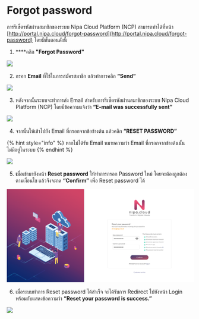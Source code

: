 # Forgot password

การรีเซ็ตรหัสผ่านสมาชิกของระบบ Nipa Cloud Platform \(NCP\) สามารถทำได้ที่หน้า [http://portal.nipa.cloud/forgot-password](http://portal.nipa.cloud/forgot-password) โดยมีขั้นตอนดังนี้

1. ****คลิก **"Forgot Password"**

![](https://lh4.googleusercontent.com/MYC0LhiDjaQtZJ4dMJRFFjmckJGqXrwtrCLw52U1TD7AzkdOMWk2P_zKJH6ccFlNI3IqsFOnaWWeiHZFlfwT8rR1xFV5X6EQd-LsAnPw_xL9h2LS3NUBuh3RSjadzHSwwakG2Z9f)

2. กรอก **Email** ที่ใช้ในการสมัครสมาชิก แล้วทำการคลิก **“Send”**

![](https://lh3.googleusercontent.com/lwv8LIXLRzR27ve30_dGcq9dJ07g2urZR9VUqTG5tcMoi1PWBuL5mqja4GtKZ3z4CrNS57ZldnDDjfAkVSEqZYdUeQ158hR8o-WS6fEbkGlpwRyUd27g78Q_tmiSUNQCu_sXIRn1)

3. หลังจากนั้นระบบจะทำการส่ง Email สำหรับการรีเซ็ตรหัสผ่านสมาชิกของระบบ Nipa Cloud Platform \(NCP\) โดยมีข้อความแจ้งว่า **“E-mail was successfully sent”**

![](https://lh3.googleusercontent.com/AByjBX3eLuVUBjr6hVRnYrUtG9fXC2EYWqohGFBVQ2wDjUKNPnWSatPiu9wam_sKBoDtjp4m_t3irFUOWZlRhlQe4lAbNAWZ0eQywhKfeIUqbUAZRAGQEZ5HIUmC4KdjBYz8EHWR)

4. จากนั้นให้เข้าไปยัง Email ที่กรอกจากข้อข้างต้น แล้วคลิก **“RESET PASSWORD”**

{% hint style="info" %}
หากไม่ได้รับ Email หมายความว่า Email ที่กรอกจากข้างต้นนั้น ไม่มีอยู่ในระบบ
{% endhint %}

![](https://lh6.googleusercontent.com/ownh5hjbGec0BMWaFzhjb8TvUbVuoeMIncpeJB2TF-1BVkskgDSPY987-v0reyTnn64434EBZuz8vDvhL-POC30vwSXuNKsB_xeWtL1rtJ4he2xrliY83DZTeNbTiaQdMxVNYwJx)

5. **เ**มื่อเข้ามายังหน้า **Reset password** ให้ทำการกรอก Password ใหม่ โดยจะต้องถูกต้องตามเงื่อนไข แล้วจึงจะกด **“Confirm”** เพื่อ Reset password ได้

![](../.gitbook/assets/reset-password-5.png)

6. เมื่อระบบทำการ Reset password ได้สำเร็จ จะได้รับการ Redirect ไปยังหน้า Login พร้อมกับแสดงข้อความว่า **“Reset your password is success.”**

![](https://lh3.googleusercontent.com/_l863N-VVoQcSRbY6KMnNObyP11az6Gs8pPhVI_V1kjfI9rjf8xgpOnn9k0Ycd0JAlCP8TNF0bbcNRBXXukIjfxjtJpf2xGZb9P-XYBHAsqUi2bkX_G4RgUusY3rm5CBhwnRJdKP)

